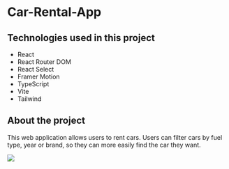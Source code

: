 # Car-Rental-App

<h2>Technologies used in this project</h2>

- React
- React Router DOM
- React Select
- Framer Motion
- TypeScript
- Vite
- Tailwind

<h2>About the project</h2>

This web application allows users to rent cars.
 Users can filter cars by fuel type, year or brand, so they can more easily find the car they want.

 ![](car.gif)
